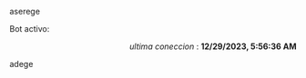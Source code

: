 aserege

<p>Bot activo: </p>
<p align="right"><i>ultima coneccion</i> : <b>12/29/2023, 5:56:36 AM</b></p>

 adege
